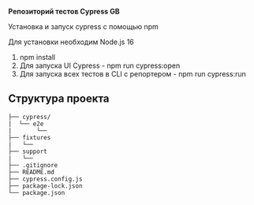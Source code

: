 **Репозиторий тестов Cypress GB**

Установка и запуск cypress с помощью npm


Для установки необходим Node.js 16

1. npm install
2. Для запуска UI Cypress - npm run cypress:open
3. Для запуска всех тестов в CLI с репортером - npm run cypress:run


## Структура проекта

```
├── cypress/
|  └── e2e                      
|       └──                   
├── fixtures                   
|   └── 
├── support
|   └──
├── .gitignore
├── README.md
├── cypress.config.js
├── package-lock.json
└── package.json
```

